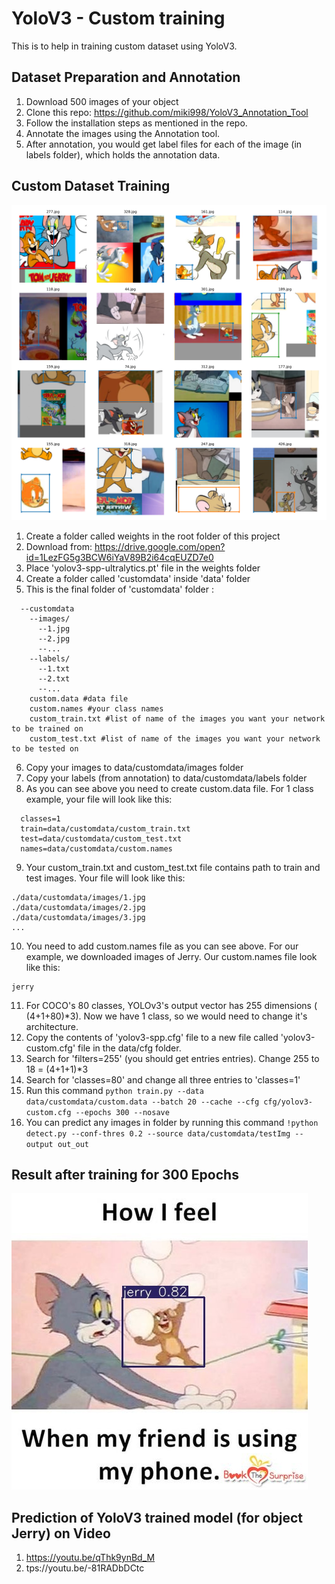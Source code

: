 # YoloV3 - Custom training

This is to help in training custom dataset using YoloV3.  

## Dataset Preparation and Annotation

1. Download 500 images of your object
2. Clone this repo: https://github.com/miki998/YoloV3_Annotation_Tool
3. Follow the installation steps as mentioned in the repo.
4. Annotate the images using the Annotation tool.
5. After annotation, you would get label files for each of the image (in labels folder), which holds the annotation data. 

## Custom Dataset Training
![Collage of training images](https://github.com/santhiya-v/EVA/blob/master/S13/yolov3_training/train_batch0.png)

1. Create a folder called weights in the root folder of this project
2. Download from: https://drive.google.com/open?id=1LezFG5g3BCW6iYaV89B2i64cqEUZD7e0
3. Place 'yolov3-spp-ultralytics.pt' file in the weights folder
4. Create a folder called 'customdata' inside 'data' folder
5. This is the final folder of 'customdata' folder :
``` data
  --customdata
    --images/
      --1.jpg
      --2.jpg
      --...
    --labels/
      --1.txt
      --2.txt
      --...
    custom.data #data file
    custom.names #your class names
    custom_train.txt #list of name of the images you want your network to be trained on
    custom_test.txt #list of name of the images you want your network to be tested on
```
 6. Copy your images to data/customdata/images folder
 7. Copy your labels (from annotation) to data/customdata/labels folder
 8. As you can see above you need to create custom.data file. For 1 class example, your file will look like this:
```
  classes=1
  train=data/customdata/custom_train.txt
  test=data/customdata/custom_test.txt 
  names=data/customdata/custom.names
```
9. Your custom_train.txt and custom_test.txt file contains path to train and test images. Your file will look like this:
```
./data/customdata/images/1.jpg
./data/customdata/images/2.jpg
./data/customdata/images/3.jpg
...
```
10. You need to add custom.names file as you can see above. For our example, we downloaded images of Jerry. Our custom.names file look like this:
```
jerry
```
11. For COCO's 80 classes, YOLOv3's output vector has 255 dimensions ( (4+1+80)*3). Now we have 1 class, so we would need to change it's architecture.
12. Copy the contents of 'yolov3-spp.cfg' file to a new file called 'yolov3-custom.cfg' file in the data/cfg folder.
13. Search for 'filters=255' (you should get entries entries). Change 255 to 18 = (4+1+1)*3
14. Search for 'classes=80' and change all three entries to 'classes=1'
15. Run this command ```python train.py --data data/customdata/custom.data --batch 20 --cache --cfg cfg/yolov3-custom.cfg --epochs 300 --nosave```
16. You can predict any images in folder by running this command ```!python detect.py --conf-thres 0.2 --source data/customdata/testImg --output out_out```

## Result after training for 300 Epochs

![result](https://github.com/santhiya-v/EVA/blob/master/S13/yolov3_training/prediction.jpg)

## Prediction of YoloV3 trained model (for object Jerry) on Video

1. https://youtu.be/qThk9ynBd_M
2. tps://youtu.be/-81RADbDCtc

